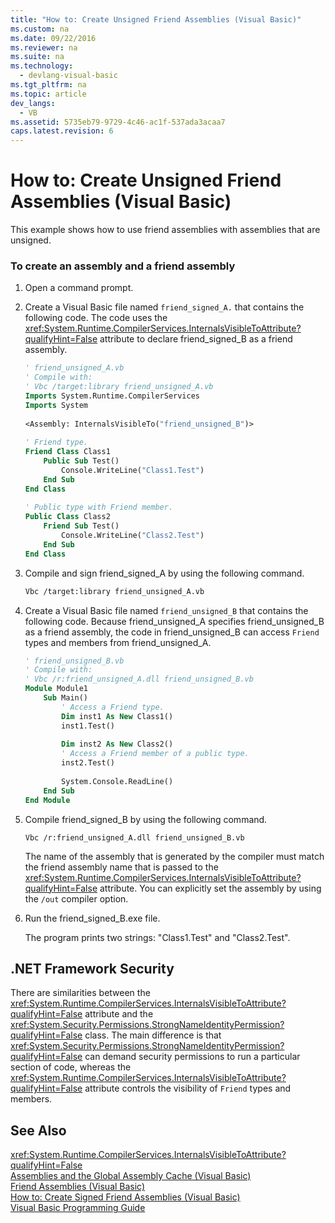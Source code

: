 ```yaml
---
title: "How to: Create Unsigned Friend Assemblies (Visual Basic)"
ms.custom: na
ms.date: 09/22/2016
ms.reviewer: na
ms.suite: na
ms.technology: 
  - devlang-visual-basic
ms.tgt_pltfrm: na
ms.topic: article
dev_langs: 
  - VB
ms.assetid: 5735eb79-9729-4c46-ac1f-537ada3acaa7
caps.latest.revision: 6
---
```

# How to: Create Unsigned Friend Assemblies (Visual Basic)
This example shows how to use friend assemblies with assemblies that are unsigned.  
  
### To create an assembly and a friend assembly  
  
1.  Open a command prompt.  
  
2.  Create a Visual Basic file named `friend_signed_A.` that contains the following code. The code uses the <xref:System.Runtime.CompilerServices.InternalsVisibleToAttribute?qualifyHint=False> attribute to declare friend_signed_B as a friend assembly.  
  
    ```vb  
    ' friend_unsigned_A.vb  
    ' Compile with:   
    ' Vbc /target:library friend_unsigned_A.vb  
    Imports System.Runtime.CompilerServices  
    Imports System  
  
    <Assembly: InternalsVisibleTo("friend_unsigned_B")>   
  
    ' Friend type.  
    Friend Class Class1  
        Public Sub Test()  
            Console.WriteLine("Class1.Test")  
        End Sub  
    End Class  
  
    ' Public type with Friend member.  
    Public Class Class2  
        Friend Sub Test()  
            Console.WriteLine("Class2.Test")  
        End Sub  
    End Class  
    ```  
  
3.  Compile and sign friend_signed_A by using the following command.  
  
    ```vb  
    Vbc /target:library friend_unsigned_A.vb  
    ```  
  
4.  Create a Visual Basic file named `friend_unsigned_B` that contains the following code. Because friend_unsigned_A specifies friend_unsigned_B as a friend assembly, the code in friend_unsigned_B can access `Friend` types and members from friend_unsigned_A.  
  
    ```vb  
    ' friend_unsigned_B.vb  
    ' Compile with:   
    ' Vbc /r:friend_unsigned_A.dll friend_unsigned_B.vb  
    Module Module1  
        Sub Main()  
            ' Access a Friend type.  
            Dim inst1 As New Class1()  
            inst1.Test()  
  
            Dim inst2 As New Class2()  
            ' Access a Friend member of a public type.  
            inst2.Test()  
  
            System.Console.ReadLine()  
        End Sub  
    End Module  
    ```  
  
5.  Compile friend_signed_B by using the following command.  
  
    ```vb#  
    Vbc /r:friend_unsigned_A.dll friend_unsigned_B.vb  
    ```  
  
     The name of the assembly that is generated by the compiler must match the friend assembly name that is passed to the <xref:System.Runtime.CompilerServices.InternalsVisibleToAttribute?qualifyHint=False> attribute. You can explicitly set the assembly by using the `/out` compiler option.  
  
6.  Run the friend_signed_B.exe file.  
  
     The program prints two strings: "Class1.Test" and "Class2.Test".  
  
## .NET Framework Security  
 There are similarities between the <xref:System.Runtime.CompilerServices.InternalsVisibleToAttribute?qualifyHint=False> attribute and the <xref:System.Security.Permissions.StrongNameIdentityPermission?qualifyHint=False> class. The main difference is that <xref:System.Security.Permissions.StrongNameIdentityPermission?qualifyHint=False> can demand security permissions to run a particular section of code, whereas the <xref:System.Runtime.CompilerServices.InternalsVisibleToAttribute?qualifyHint=False> attribute controls the visibility of `Friend` types and members.  
  
## See Also  
 <xref:System.Runtime.CompilerServices.InternalsVisibleToAttribute?qualifyHint=False>   
 [Assemblies and the Global Assembly Cache (Visual Basic)](../vs140/assemblies-and-the-global-assembly-cache--visual-basic-.md)   
 [Friend Assemblies (Visual Basic)](../vs140/friend-assemblies--visual-basic-.md)   
 [How to: Create Signed Friend Assemblies (Visual Basic)](../vs140/how-to--create-signed-friend-assemblies--visual-basic-.md)   
 [Visual Basic Programming Guide](../vs140/visual-basic-programming-guide.md)